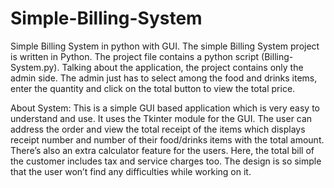 # Simple-Billing-System
Simple Billing System in python with GUI. The simple Billing System project is written in Python. The project file contains a python script (Billing-System.py). Talking about the application, the project contains only the admin side. The admin just has to select among the food and drinks items, enter the quantity and click on the total button to view the total price.

About System: This is a simple GUI based application which is very easy to understand and use. It uses the Tkinter module for the GUI. The user can address the order and view the total receipt of the items which displays receipt number and number of their food/drinks items with the total amount. There’s also an extra calculator feature for the users. Here, the total bill of the customer includes tax and service charges too. The design is so simple that the user won’t find any difficulties while working on it.
